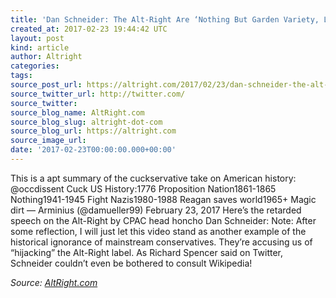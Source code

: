 ```yaml
---
title: 'Dan Schneider: The Alt-Right Are ‘Nothing But Garden Variety, Left-Wing Fascists’'
created_at: 2017-02-23 19:44:42 UTC
layout: post
kind: article
author: Altright
categories: 
tags: 
source_post_url: https://altright.com/2017/02/23/dan-schneider-the-alt-right-are-nothing-but-garden-variety-left-wing-fascists/
source_twitter_url: http://twitter.com/
source_twitter: 
source_blog_name: AltRight.com
source_blog_slug: altright-dot-com
source_blog_url: https://altright.com
source_image_url: 
date: '2017-02-23T00:00:00.000+00:00'
---
```

This is a apt summary of the cuckservative take on American history: @occdissent Cuck US History:1776 Proposition Nation1861-1865 Nothing1941-1945 Fight Nazis1980-1988 Reagan saves world1965+ Magic dirt &#8212; Arminius (@damueller99) February 23, 2017 Here&#8217;s the retarded speech on the Alt-Right by CPAC head honcho Dan Schneider: Note: After some reflection, I will just let this video stand as another example of the historical ignorance of mainstream conservatives. They&#8217;re accusing us of &#8220;hijacking&#8221; the Alt-Right label. As Richard Spencer said on Twitter, Schneider couldn&#8217;t even be bothered to consult Wikipedia!<div class="">
    <i>Source: <a href="https://altright.com">AltRight.com</a></i>
</div>
